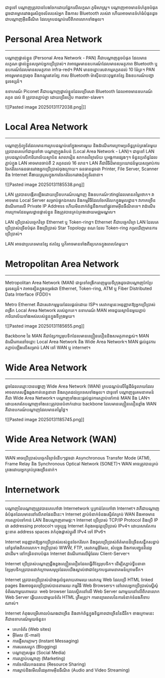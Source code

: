 ជាទូទៅ បណ្តាញត្រូវបានបែងចែកដោយផ្អែកលើលក្ខណៈភូមិសាស្ត្រ។ បណ្តាញអាចមានទំហំតូចបំផុត ដូចជាគម្លាតរវាងទូរស័ព្ទចល័តរបស់អ្នក និងកាស Bluetooth របស់វា ហើយអាចមានទំហំធំបំផុតដូចជាបណ្តាញអ៊ីនធឺណិត ដែលគ្របដណ្តប់លើពិភពលោកទាំងមូល។

# Personal Area Network
---
បណ្តាញផ្ទាល់ខ្លួន (Personal Area Network - PAN) គឺជាបណ្តាញតូចបំផុត ដែលមានលក្ខណៈផ្ទាល់ខ្លួនសម្រាប់អ្នកប្រើប្រាស់។ វាអាចរួមមានឧបករណ៍ដែលមានសមត្ថភាព Bluetooth ឬឧបករណ៍ដែលមានសមត្ថភាព infra-red។ PAN មានចន្លោះសេវាកម្មរហូតដល់ 10 ម៉ែត្រ។ PAN អាចរួមមានក្តារចុច និងកណ្តុរឥតខ្សែ កាស Bluetooth ម៉ាស៊ីនបោះពុម្ពឥតខ្សែ និងឧបករណ៍បញ្ជាទូរទស្សន៍។

ឧទាហរណ៍ Piconet គឺជាបណ្តាញផ្ទាល់ខ្លួនដែលប្រើសេវា Bluetooth ដែលអាចមានឧបករណ៍រហូត
ដល់ 8 ត្រូវបានភ្ជាប់គ្នា ដោយប្រើរបៀប master-slave។

![[Pasted image 20250131172038.png|]]
# Local Area Network
---
បណ្តាញកុំព្យូទ័រដែលមានការគ្របដណ្តប់នៅក្នុងអគារមួយ និងដំណើរការក្រោមប្រព័ន្ធគ្រប់គ្រងតែមួយត្រូវបានគេហៅជាទូទៅថា បណ្តាញក្នុងតំបន់ (Local Area Network - LAN)។ ជាទូទៅ LAN គ្របដណ្តប់លើការិយាល័យស្ថាប័ន សាលារៀន សាកលវិទ្យាល័យ ឬអង្គការផ្សេងៗ។ ចំនួនប្រព័ន្ធដែលភ្ជាប់ក្នុង LAN អាចមានចាប់ពី 2 រហូតដល់ 16 លាន។ LAN គឺជាវិធីដ៏មានប្រយោជន៍មួយសម្រាប់ការចែករំលែកធនធានរវាងអ្នកប្រើប្រាស់ចុងក្រោយ។ ធនធានដូចជា Printer, File Server, Scanner និង Internet គឺងាយស្រួលក្នុងការចែករំលែករវាងកុំព្យូទ័រនានា។

![[Pasted image 20250131185538.png]]

LAN ត្រូវបានបង្កើតឡើងដោយប្រើឧបករណ៍បណ្តាញ និងឧបករណ៍ניtingដែលមានតម្លៃថោក។ វាអាចមាន Local Server សម្រាប់ផ្ទុកឯកសារ និងកម្មវិធីដែលចែករំលែកក្នុងមូលដ្ឋាន។ វាភាគច្រើនដំណើរការលើ Private IP Address ហើយមិនពាក់ព័ន្ធនឹងការនាំផ្លូវតាមអ៊ីនធឺណិតទេ។ វាដំណើរការក្រោមដែនមូលដ្ឋានផ្ទាល់ខ្លួន និងត្រូវបានគ្រប់គ្រងដោយមជ្ឈមណ្ឌល។

LAN ប្រើប្រាស់បច្ចេកវិទ្យា Ethernet ឬ Token-ring។ Ethernet គឺជាបច្ចេកវិទ្យា LAN ដែលគេប្រើប្រាស់ច្រើនបំផុត និងប្រើប្រាស់ Star Topology ខណៈដែល Token-ring កម្រឃើញមានការប្រើប្រាស់។

LAN អាចជាប្រភេទមានខ្សែ ឥតខ្សែ ឬក៏អាចមានទាំងពីរប្រភេទក្នុងពេលតែមួយ។

# Metropolitan Area Network
---
Metropolitan Area Network (MAN) ជាទូទៅពង្រីកពេញមួយទីក្រុងដូចជាបណ្តាញកែប្រែទូរទស្សន៍។ វាអាចស្ថិតក្នុងទម្រង់ជា Ethernet, Token-ring, ATM ឬ Fiber Distributed Data Interface (FDDI)។

Metro Ethernet គឺជាសេវាកម្មមួយដែលផ្តល់ដោយ ISP។ សេវាកម្មនេះអនុញ្ញាតឱ្យអ្នកប្រើប្រាស់ពង្រីក Local Area Network របស់ពួកគេ។ ឧទាហរណ៍ MAN អាចជួយស្ថាប័នមួយភ្ជាប់ការិយាល័យទាំងអស់របស់ខ្លួនក្នុងទីក្រុងមួយ។

![[Pasted image 20250131185655.png]]

Backbone នៃ MAN គឺជាខ្សែកាប្លអុបទិកដែលមានល្បឿនលឿននិងសមត្ថភាពខ្ពស់។ MAN ដំណើរការនៅចន្លោះ Local Area Network និង Wide Area Network។ MAN ផ្តល់នូវការតភ្ជាប់ឡើងលើសម្រាប់ LAN ទៅ WAN ឬ internet។

# Wide Area Network
---
ដូចដែលឈ្មោះបានបង្ហាញ Wide Area Network (WAN) គ្របដណ្តប់លើផ្ទៃដីធំទូលាយដែលអាចលាតសន្ធឹងឆ្លងកាត់ខេត្តនានា និងរហូតដល់ប្រទេសទាំងមូល។ ជាទូទៅ បណ្តាញទូរគមនាគមន៍គឺជា Wide Area Network។ បណ្តាញទាំងនេះផ្តល់នូវការតភ្ជាប់ទៅកាន់ MAN និង LAN។ ដោយសារតែបណ្តាញទាំងនេះត្រូវបានបំពាក់ដោយ backbone ដែលមានល្បឿនលឿនខ្លាំង WAN គឺជាឧបករណ៍បណ្តាញដែលមានតម្លៃថ្លៃ។

![[Pasted image 20250131185745.png]]

# Wide Area Network (WAN)
---
WAN អាចប្រើប្រាស់បច្ចេកវិទ្យាទំនើបៗដូចជា Asynchronous Transfer Mode (ATM), Frame Relay និង Synchronous Optical Network (SONET)។ WAN អាចត្រូវបានគ្រប់គ្រងដោយអ្នកគ្រប់គ្រងច្រើននាក់។

# Internetwork
---
បណ្តាញនៃបណ្តាញត្រូវបានគេហៅថា Internetwork ឬគ្រាន់តែហៅថា Internet។ វាគឺជាបណ្តាញធំបំផុតដែលមាននៅលើភពផែនដីនេះ។ Internet ភ្ជាប់ទំនាក់ទំនងស្ទើរតែគ្រប់ WAN និងអាចមានការតភ្ជាប់ទៅកាន់ LAN និងបណ្តាញតាមផ្ទះ។ Internet ប្រើប្រាស់ TCP/IP Protocol និងប្រើ IP ជា addressing protocol។ បច្ចុប្បន្ន Internet កំពុងអនុវត្តប្រើប្រាស់ IPv4។ ដោយសារតែការខ្វះខាត address spaces វាកំពុងផ្លាស់ប្តូរពី IPv4 ទៅ IPv6។

Internet អនុញ្ញាតឱ្យអ្នកប្រើប្រាស់របស់ខ្លួនចែករំលែក និងចូលប្រើប្រាស់ព័ត៌មានដ៏ច្រើនសន្ធឹកសន្ធាប់នៅទូទាំងពិភពលោក។ វាប្រើប្រាស់ WWW, FTP, សេវាកម្មអ៊ីមែល, សំឡេង និងការបញ្ជូនវីដេអូជាដើម។ នៅកម្រិតទាបបំផុត Internet ដំណើរការលើម៉ូដែល Client-Server។

Internet ប្រើប្រាស់បណ្តាញឆ្អឹងខ្នងល្បឿនលឿនដែលធ្វើពីខ្សែអុបទិក។ ដើម្បីតភ្ជាប់ទ្វីបនានា ខ្សែអុបទិកត្រូវបានដាក់ក្រោមសមុទ្រដែលយើងស្គាល់ថាជាខ្សែកាបទូរគមនាគមន៍ក្រោមទឹក។

Internet ត្រូវបានប្រើប្រាស់យ៉ាងទូលំទូលាយតាមរយៈសេវាកម្ម Web ដែលប្រើ HTML linked pages និងអាចចូលប្រើប្រាស់បានតាមរយៈកម្មវិធី Web Browsers។ នៅពេលអ្នកប្រើប្រាស់ស្នើសុំទំព័រណាមួយតាមរយៈ web browser ដែលស្ថិតនៅលើ Web Server ណាមួយនៅលើពិភពលោក Web Server ឆ្លើយតបជាមួយទំព័រ HTML ត្រឹមត្រូវ។ ការពន្យារពេលនៃការទំនាក់ទំនងគឺទាបណាស់។

Internet កំពុងបម្រើគោលបំណងជាច្រើន និងពាក់ព័ន្ធក្នុងទិដ្ឋភាពជាច្រើននៃជីវិត។ ខាងក្រោមនេះគឺជាឧទាហរណ៍មួយចំនួន៖
- គេហទំព័រ (Web sites)
- អ៊ីមែល (E-mail)
- ការផ្ញើសារភ្លាមៗ (Instant Messaging)
- ការសរសេរប្លុក (Blogging)
- បណ្តាញសង្គម (Social Media)
- ការតភ្ជាប់បណ្តាញ (Marketing)
- ការចែករំលែកធនធាន (Resource Sharing)
- ការស្តាប់និងមើលវីដេអូតាមអ៊ីនធឺណិត (Audio and Video Streaming)

